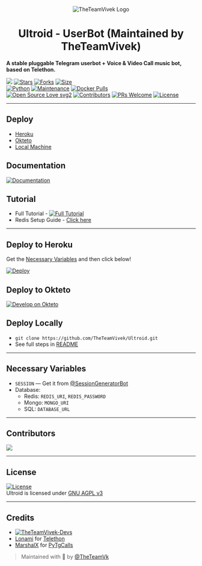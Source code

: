 <p align="center">
  <img src="./resources/extras/logo_readme.jpg" alt="TheTeamVivek Logo">
</p>
<h1 align="center">
  <b>Ultroid - UserBot (Maintained by TheTeamVivek)</b>
</h1>

<b>A stable pluggable Telegram userbot + Voice & Video Call music bot, based on Telethon.</b>

[![](https://img.shields.io/badge/Ultroid-v0.8-crimson)](#)
[![Stars](https://img.shields.io/github/stars/TheTeamVivek/Ultroid?style=flat-square&color=yellow)](https://github.com/TheTeamVivek/Ultroid/stargazers)
[![Forks](https://img.shields.io/github/forks/TheTeamVivek/Ultroid?style=flat-square&color=orange)](https://github.com/TheTeamVivek/Ultroid/fork)
[![Size](https://img.shields.io/github/repo-size/TheTeamVivek/Ultroid?style=flat-square&color=green)](https://github.com/TheTeamVivek/Ultroid/)   
[![Python](https://img.shields.io/badge/Python-v3.10.3-blue)](https://www.python.org/)
[![Maintenance](https://img.shields.io/badge/Maintained%3F-yes-green.svg)](https://github.com/TheTeamVivek/Ultroid/graphs/commit-activity)
[![Docker Pulls](https://img.shields.io/docker/pulls/theteamvivek/ultroid?style=flat-square)](https://img.shields.io/docker/pulls/theteamvivek/ultroid?style=flat-square)   
[![Open Source Love svg2](https://badges.frapsoft.com/os/v2/open-source.svg?v=103)](https://github.com/TheTeamVivek/Ultroid)
[![Contributors](https://img.shields.io/github/contributors/TheTeamVivek/Ultroid?style=flat-square&color=green)](https://github.com/TheTeamVivek/Ultroid/graphs/contributors)
[![PRs Welcome](https://img.shields.io/badge/PRs-welcome-brightgreen.svg?style=flat-square)](https://makeapullrequest.com)
[![License](https://img.shields.io/badge/License-AGPL-blue)](https://github.com/TheTeamVivek/Ultroid/blob/main/LICENSE)

----

## Deploy

- [Heroku](#deploy-to-heroku)
- [Okteto](#deploy-to-okteto)
- [Local Machine](#deploy-locally)

## Documentation 
[![Documentation](https://img.shields.io/badge/Documentation-Ultroid-blue)](http://ultroid.tech/)

## Tutorial 
- Full Tutorial - [![Full Tutorial](https://img.shields.io/badge/Watch%20Now-blue)](https://www.youtube.com/watch?v=0wAV7pUzhDQ)
- Redis Setup Guide - [Click here](./resources/extras/redistut.md)

---

## Deploy to Heroku

Get the [Necessary Variables](#necessary-variables) and then click below!

<a href="https://heroku.com/deploy">
  <img src="https://www.herokucdn.com/deploy/button.svg" alt="Deploy">
</a>

## Deploy to Okteto

[![Develop on Okteto](https://okteto.com/develop-okteto.svg)](https://cloud.okteto.com/deploy?repository=https://github.com/TheTeamVivek/Ultroid)

## Deploy Locally

- `git clone https://github.com/TheTeamVivek/Ultroid.git`
- See full steps in [README](#)

---

## Necessary Variables

- `SESSION` — Get it from [@SessionGeneratorBot](https://t.me/SessionGeneratorBot)
- Database:
  - Redis: `REDIS_URI`, `REDIS_PASSWORD`
  - Mongo: `MONGO_URI`
  - SQL: `DATABASE_URL`

---

## Contributors

<a href="https://github.com/TheTeamVivek/Ultroid/graphs/contributors">
  <img src="https://contrib.rocks/image?repo=TheTeamVivek/Ultroid" />
</a>

---

## License

[![License](https://www.gnu.org/graphics/agplv3-155x51.png)](LICENSE)   
Ultroid is licensed under [GNU AGPL v3](https://www.gnu.org/licenses/agpl-3.0.en.html)

---

## Credits

* [![TheTeamVivek-Devs](https://img.shields.io/static/v1?label=TheTeamVivek&message=devs&color=critical)](https://t.me/TheTeamVk)
* [Lonami](https://github.com/LonamiWebs/) for [Telethon](https://github.com/LonamiWebs/Telethon)
* [MarshalX](https://github.com/MarshalX) for [PyTgCalls](https://github.com/MarshalX/tgcalls)

> Maintained with 💖 by [@TheTeamVk](https://t.me/TheTeamVk)
